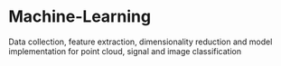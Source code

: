 # Machine-Learning
Data collection, feature extraction, dimensionality reduction and model implementation for point cloud, signal and image classification
